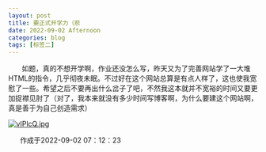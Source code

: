 ```yaml
---
layout: post
title: 要正式开学力（悲
date: 2022-09-02 Afternoon
categories: blog
tags: [标签二]
---
```


&nbsp;&nbsp;&nbsp;&nbsp;&nbsp;&nbsp;
    如题，真的不想开学啊，作业还没怎么写，昨天又为了完善网站学了一大堆HTML的指令，几乎彻夜未眠。不过好在这个网站总算是有点人样了，这也使我宽慰了一些。希望之后不要再出什么岔子了吧，不然我这本就并不宽裕的时间又要更加捉襟见肘了（对了，我本来就没有多少时间写博客啊，为什么要建这个网站啊，真是善于为自己创造需求）

<a href="https://imgse.com/i/vIPlcQ"><img src="https://s1.ax1x.com/2022/09/02/vIPlcQ.jpg" alt="vIPlcQ.jpg" border="0" /></a>

&nbsp;&nbsp;&nbsp;&nbsp;&nbsp;&nbsp;作成于2022-09-02 07：12：23
